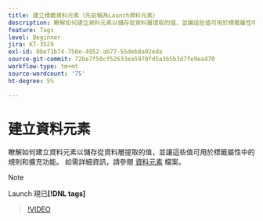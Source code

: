 ```yaml
---
title: 建立標籤資料元素（先前稱為Launch資料元素）
description: 瞭解如何建立資料元素以儲存從資料層提取的值，並讓這些值可用於標籤屬性中的規則和擴充功能。
feature: Tags
level: Beginner
jira: KT-3529
exl-id: 0be71b74-758e-4952-ab77-55deb8a02eda
source-git-commit: 72be7f50cf52633ea5970fd5a3b5b3d7fe9ea470
workflow-type: tm+mt
source-wordcount: '75'
ht-degree: 5%

---
```


# 建立資料元素

瞭解如何建立資料元素以儲存從資料層提取的值，並讓這些值可用於標籤屬性中的規則和擴充功能。 如需詳細資訊，請參閱 [資料元素](https://experienceleague.adobe.com/docs/experience-platform/tags/ui/data-elements.html?lang=zh-Hant) 檔案。

>[!NOTE]
>
> Launch 現已&#x200B;**[!DNL tags]**

>[!VIDEO](https://video.tv.adobe.com/v/28733/?learn=on)
